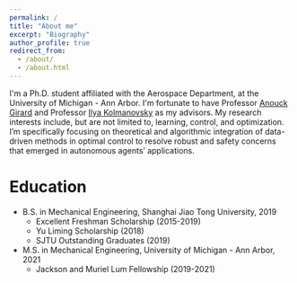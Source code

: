 ```yaml
---
permalink: /
title: "About me"
excerpt: "Biography"
author_profile: true
redirect_from: 
  - /about/
  - /about.html
---
```


I'm a Ph.D. student affiliated with the Aerospace Department, at the University of Michigan - Ann Arbor. I'm fortunate to have Professor [Anouck Girard](https://vodca.engin.umich.edu/) and Professor [Ilya Kolmanovsky](https://sites.google.com/a/umich.edu/kolmanovsky/) as my advisors. My research interests include, but are not limited to, learning, control, and optimization. I’m specifically focusing on theoretical and algorithmic integration of data-driven methods in optimal control to resolve robust and safety concerns that emerged in autonomous agents’ applications. 
<!--[[CV](http://XiaoLiSean.github.io/files/resume.pdf)]-->

Education
======
* B.S. in Mechanical Engineering, Shanghai Jiao Tong University, 2019
  * Excellent Freshman Scholarship (2015-2019)
  * Yu Liming Scholarship (2018)
  * SJTU Outstanding Graduates (2019)
* M.S. in Mechanical Engineering, University of Michigan - Ann Arbor, 2021
  * Jackson and Muriel Lum Fellowship (2019-2021)

<!-- Hobbits
======
* Basketball
* Swimming -->